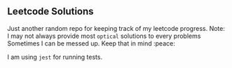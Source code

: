 ## Leetcode Solutions

Just another random repo for keeping track of my leetcode progress.
Note: I may not always provide most `optical` solutions to every problems
Sometimes I can be messed up. Keep that in mind 
:peace: 


I am using `jest` for running tests.